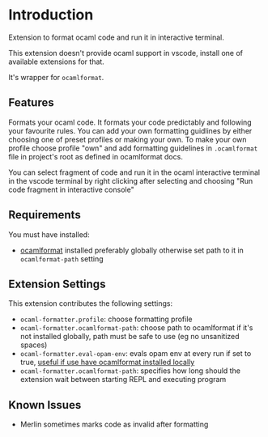 # Introduction

Extension to format ocaml code and run it in interactive terminal.

This extension doesn't provide ocaml support in vscode, install one of available extensions for that.

It's wrapper for `ocamlformat`.

## Features

Formats your ocaml code.
It formats your code predictably and following your favourite rules.
You can add your own formatting guidlines by either choosing one of preset profiles or making your own.
To make your own profile choose profile "own" and add formatting guidelines in `.ocamlformat` file in project's root as defined in ocamlformat docs.

You can select fragment of code and run it in the ocaml interactive terminal in the vscode terminal by right clicking after selecting and choosing "Run code fragment in interactive console"

## Requirements

You must have installed:
- [ocamlformat](https://github.com/ocaml-ppx/ocamlformat) installed preferably globally otherwise set path to it in `ocamlformat-path` setting

## Extension Settings

This extension contributes the following settings:

- `ocaml-formatter.profile`: choose formatting profile
- `ocaml-formatter.ocamlformat-path`: choose path to ocamlformat if it's not installed globally, path must be safe to use (eg no unsanitized spaces)
- `ocaml-formatter.eval-opam-env`: evals opam env at every run if set to true, [useful if use have ocamlformat installed locally](https://github.com/badochov/ocamlformatter-vscode/issues/2#issuecomment-640237333)
- `ocaml-formatter.ocamlformat-path`: specifies how long should the extension wait between starting REPL and executing program

## Known Issues

- Merlin sometimes marks code as invalid after formatting

